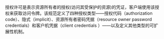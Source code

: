 授权许可是表示资源所有者的授权\(访问其受保护的资源\)的凭证，客户端使用该授权来获取访问令牌。该规范定义了四种授权类型——授权代码（authorization code）、隐式（implicit）、资源所有者密码凭据（resource owner password credentials）和客户机凭据（client credentials ）——以及定义其他类型的可扩展性机制。

